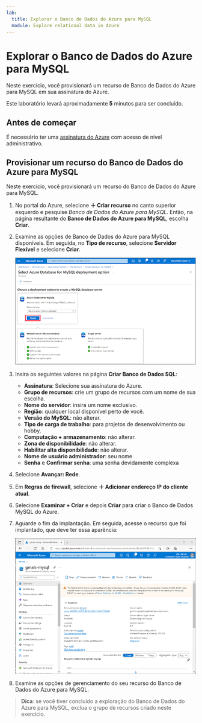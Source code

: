 ```yaml
---
lab:
  title: Explorar o Banco de Dados do Azure para MySQL
  module: Explore relational data in Azure
---
```


# Explorar o Banco de Dados do Azure para MySQL

Neste exercício, você provisionará um recurso de Banco de Dados do Azure para MySQL em sua assinatura do Azure.

Este laboratório levará aproximadamente **5** minutos para ser concluído.

## Antes de começar

É necessário ter uma [assinatura do Azure](https://azure.microsoft.com/free) com acesso de nível administrativo.

## Provisionar um recurso do Banco de Dados do Azure para MySQL

Neste exercício, você provisionará um recurso do Banco de Dados do Azure para MySQL.

1. No portal do Azure, selecione **&#65291; Criar recurso** no canto superior esquerdo e pesquise *Banco de Dados do Azure para MySQL*. Então, na página resultante do **Banco de Dados do Azure para MySQL**, escolha **Criar**.

1. Examine as opções de Banco de Dados do Azure para MySQL disponíveis. Em seguida, no **Tipo de recurso**, selecione **Servidor Flexível** e selecione **Criar**.

    ![Captura de tela das opções de implantação do Banco de Dados do Azure para MySQL](images/mysql-options.png)

1. Insira os seguintes valores na página **Criar Banco de Dados SQL**:
    - **Assinatura**: Selecione sua assinatura do Azure.
    - **Grupo de recursos**: crie um grupo de recursos com um nome de sua escolha.
    - **Nome do servidor**: insira um nome exclusivo.
    - **Região**: qualquer local disponível perto de você.
    - **Versão do MySQL**: não alterar.
    - **Tipo de carga de trabalho**: para projetos de desenvolvimento ou hobby.
    - **Computação + armazenamento**: não alterar.
    - **Zona de disponibilidade**: não alterar.
    - **Habilitar alta disponibilidade**: não alterar.
    - **Nome de usuário administrador**: seu nome
    - **Senha** e **Confirmar senha**: uma senha devidamente complexa

1. Selecione **Avançar: Rede**.

1. Em **Regras de firewall**, selecione **&#65291; Adicionar endereço IP do cliente atual**.

1. Selecione **Examinar + Criar** e depois **Criar** para criar o Banco de Dados MySQL do Azure.

1. Aguarde o fim da implantação. Em seguida, acesse o recurso que foi implantado, que deve ter essa aparência:

    ![Captura de tela do portal do Azure mostrando a página do Banco de Dados do Azure para MySQL.](images/mysql-portal.png)

1. Examine as opções de gerenciamento do seu recurso do Banco de Dados do Azure para MySQL.

> **Dica**: se você tiver concluído a exploração do Banco de Dados do Azure para MySQL, exclua o grupo de recursos criado neste exercício.
